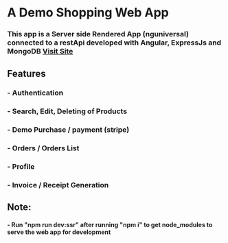 # A Demo Shopping Web App

### This app is a Server side Rendered App (nguniversal) connected to a restApi developed with Angular, ExpressJs and MongoDB [Visit Site](https://royalebiba-angular.web.app/)

## Features

### - Authentication

### - Search, Edit, Deleting of Products

### - Demo Purchase / payment (stripe)

### - Orders / Orders List

### - Profile

### - Invoice / Receipt Generation

## Note:

#### - Run "npm run dev:ssr" after running "npm i" to get node_modules to serve the web app for development
